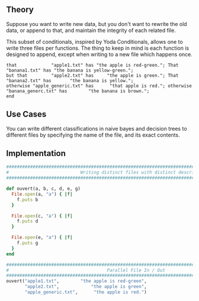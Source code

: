 ## Theory
Suppose you want to write new data, but you don't want to rewrite the old data, or append to that, and maintain the integrity of each related file.

This subset of conditionals, inspired by Yoda Conditionals, allows one to write three files per functions. The thing to keep in mind is each function is designed to append, except when writing to a new file which happens once.

~~~
that             "apple1.txt" has "the apple is red-green."; That            "banana1.txt" has "the banana is yellow-green.";
but that         "apple2.txt" has     "the apple is green."; That            "banana2.txt" has       "the banana is yellow.";
otherwise "apple_generic.txt" has      "that apple is red."; otherwise "banana_generc.txt" has        "the banana is brown.";
end
~~~

## Use Cases
You can write different classifications in naive bayes and decision trees to different files by specifying the name of the file, and its exact contents.

## Implementation

~~~ruby
##########################################################################################################
#                           Writing distinct files with distinct descriptions.                           #
##########################################################################################################

def ouvert(a, b, c, d, e, g)
  File.open(a, "a") { |f|
    f.puts b
  }

  File.open(c, "a") { |f|
    f.puts d
  }

  File.open(e, "a") { |f|
    f.puts g
  }
end

##########################################################################################################
#                                     Parallel File In / Out                                             #
##########################################################################################################
ouvert("apple1.txt",        "the apple is red-green",
       "apple2.txt",            "the apple is green",
       "apple_generic.txt",      "the apple is red.")
~~~

